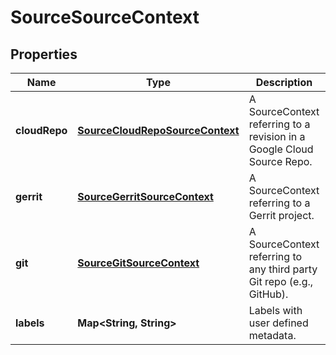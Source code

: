 
# SourceSourceContext

## Properties
Name | Type | Description | Notes
------------ | ------------- | ------------- | -------------
**cloudRepo** | [**SourceCloudRepoSourceContext**](SourceCloudRepoSourceContext.md) | A SourceContext referring to a revision in a Google Cloud Source Repo. |  [optional]
**gerrit** | [**SourceGerritSourceContext**](SourceGerritSourceContext.md) | A SourceContext referring to a Gerrit project. |  [optional]
**git** | [**SourceGitSourceContext**](SourceGitSourceContext.md) | A SourceContext referring to any third party Git repo (e.g., GitHub). |  [optional]
**labels** | **Map&lt;String, String&gt;** | Labels with user defined metadata. |  [optional]



